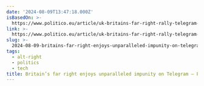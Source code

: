 ```yaml
---
date: '2024-08-09T13:47:18.000Z'
isBasedOn: >-
  https://www.politico.eu/article/uk-britains-far-right-rally-telegram-immigration/
link: >-
  https://www.politico.eu/article/uk-britains-far-right-rally-telegram-immigration/
slug: >-
  2024-08-09-britains-far-right-enjoys-unparalleled-impunity-on-telegram-politico
tags:
  - alt-right
  - politics
  - tech
title: Britain’s far right enjoys unparalleled impunity on Telegram – POLITICO
---
```

 
